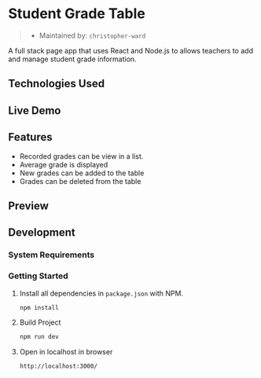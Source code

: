 # Student Grade Table
> - Maintained by: `christopher-ward`

A full stack page app that uses React and Node.js to allows teachers to add and manage student grade information.
## Technologies Used

## Live Demo

## Features
- Recorded grades can be view in a list.
- Average grade is displayed
- New grades can be added to the table
- Grades can be deleted from the table
## Preview

## Development

### System Requirements

### Getting Started
1. Install all dependencies in `package.json` with NPM.
    ```bash
    npm install
    ```
1. Build Project
    ```bash
    npm run dev
    ```
1. Open in localhost in browser
    ```
    http://localhost:3000/
    ```
    
